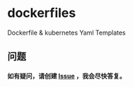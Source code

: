 # dockerfiles
Dockerfile &amp; kubernetes Yaml Templates


## 问题
#### 如有疑问，请创建 [Issue](https://github.com/Statemood/dockerfiles/issues) ，我会尽快答复。
